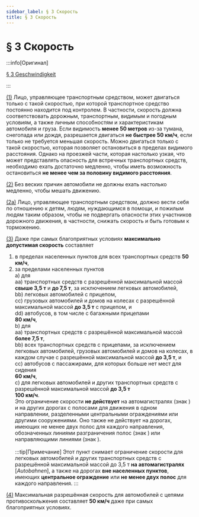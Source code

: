 ```yaml
---
sidebar_label: § 3 Скорость
title: § 3 Скорость
---
```


<VerifiedTranslationIcon />

# § 3 Скорость

:::info[Оригинал]

[§ 3 Geschwindigkeit](https://www.gesetze-im-internet.de/stvo_2013/__3.html)

:::

<span id="1">[(1)](#1)</span> Лицо, управляющее транспортным средством, может двигаться
только с такой скоростью, при которой транспортное средство постоянно находится под
контролем. В частности, скорость должна соответствовать дорожным, транспортным, видимым
и погодным условиям, а также личным способностям и характеристикам автомобиля и груза.
Если видимость **менее 50 метров** из-за тумана, снегопада или дождя, разрешается двигаться
**не быстрее 50 км/ч**, если только не требуется меньшая скорость. Можно двигаться только
с такой скоростью, которая позволяет остановиться в пределах видимого расстояния.
Однако на проезжей части, которая настолько узкая, что может представлять опасность
для встречных транспортных средств, необходимо ехать достаточно медленно, чтобы иметь
возможность остановиться **не менее чем за половину видимого расстояния**.

<span id="2">[(2)](#2)</span> Без веских причин автомобили не должны ехать настолько
медленно, чтобы мешать движению.

<span id="2a">[(2a)](#2a)</span> Лицо, управляющее транспортным средством, должно
вести себя по отношению к детям, людям, нуждающимся в помощи, и пожилым людям таким
образом, чтобы не подвергать опасности этих участников дорожного движения, в частности,
снижать скорость и быть готовым к торможению.

<span id="3">[(3)](#3)</span> Даже при самых благоприятных условиях **максимально допустимая
скорость** составляет

1. в пределах населенных пунктов для всех транспортных средств **50 км/ч**,
2. за пределами населенных пунктов  
   a) для  
   <MdTab />aa) транспортных средств с разрешённой максимальной массой **свыше 3,5 т** и **до 7,5 т**, за исключением легковых автомобилей,  
   <MdTab />bb) легковых автомобилей с прицепом,  
   <MdTab />cc) грузовых автомобилей и домов на колесах с разрешённой максимальной массой **до 3,5 т** с прицепом, и  
   <MdTab />dd) автобусов, в том числе с багажными прицепами  
   <MdTab />**80 км/ч**,  
   b) для  
   <MdTab />aa) транспортных средств с разрешённой максимальной массой **более 7,5 т**,  
   <MdTab />bb) всех транспортных средств с прицепами, за исключением легковых автомобилей, грузовых автомобилей и домов на колесах, в каждом случае с разрешённой максимальной массой **до 3,5 т**, и  
   <MdTab />cc) автобусов с пассажирами, для которых больше нет мест для сидения  
   <MdTab />**60 км/ч**,  
   c) для легковых автомобилей и других транспортных средств с разрешённой максимальной массой **до 3,5 т**  
   **100 км/ч**.  
   Это ограничение скорости **не действует** на автомагистралях (знак <TrafficSign sign="330.1" />) и на других дорогах с полосами для движения в одном направлении, разделенными центральными ограждениями или другими сооружениями. Оно также не действует на дорогах, имеющих не менее двух полос для каждого направления, обозначенных линиями разграничения полос (знак <TrafficSign sign="295" />) или направляющими линиями (знак <TrafficSign sign="340" />).<br/><br/>
   :::tip[Примечание]
   Этот пункт снимает ограничение скорости для легковых автомобилей и других транспортных средств с разрешённой максимальной массой до 3,5 т **на автомагистралях** [*Autobahnen*], а также на дорогах **вне населенных пунктов**, имеющих **центральное ограждение** или **не менее двух полос** для каждого направления.
   :::

<span id="4">[(4)](#4)</span> Максимальная разрешённая скорость для автомобилей с
цепями противоскольжения составляет **50 км/ч** даже при самых благоприятных условиях.
